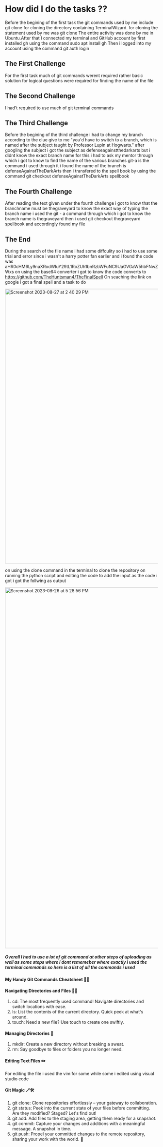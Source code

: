 # How did I do the tasks ??
Before the begining of the first task the git commands used by me include git clone for cloning the directory containing TerminalWizard.
for cloning the statement used by me was git clone <link>
The entire activity was done by me in Ubuntu.After that I connected my terminal and GitHub account by first installed gh using the command
sudo apt install gh
Then i logged into my account using the command git auth login
## The First Challenge
For the first task much of git commands werent required rather basic solution for logical questions were required for finding the name
of the file
## The Second Challenge
I had't required to use much of git terminal commands
## The Third Challenge
Before the begining of the third challenge i had to change my branch according to the clue give to me "you'd have to switch to a branch, which is named after the subject taught by Professor Lupin at Hogwarts." after googling the subject i got the subject as defenseagainstthedarkarts but i didnt know the exact branch name for this i had to ask my mentor through which i got to know to find the name of the various branches git-a is the command i used through it i found the name of the branch is defenseAgainstTheDarkArts then i transfered to the spell book by using the command git checkout defenseAgainstTheDarkArts spellbook
## The Fourth Challenge
After reading the text given under the fourth challenge i got to know that the branchname must be thegraveyard to know the exact way of typing the branch name i used the git - a command through which i got to know the branch name is thegraveyard then i used git checkout thegraveyard spellbook and accordingly found my file 
## The End
During the search of the file name i had some diffculity so i had to use some trial and error since i wasn't a harry potter fan earlier and i found the code was aHR0cHM6Ly9naXRodWIuY29tL1RoZUh1bnRzbWFuNC9UaGVGaW5hbFNwZWxs
on using the base64 converter i got to know the code converts to https://github.com/TheHuntsman4/TheFinalSpell 
On seaching the link on google i got a final spell and a task to do 


<img width="901" alt="Screenshot 2023-08-27 at 2 40 29 PM" src="https://github.com/angrezichatterbox/amfoss-tasks/assets/62511283/74c06316-1092-4b80-ae7f-d4595b03d1c4"> 

on using the clone command in the terminal to clone the repository 
on running the python script and editing the code to add the input as the code i got i got the follwing as output


<img width="1184" alt="Screenshot 2023-08-26 at 5 28 56 PM" src="https://github.com/angrezichatterbox/amfoss-tasks/assets/62511283/ef4cc29d-fafc-4f37-b687-0993a6cc0ee9">

##### Overall I had to use a lot of git command at other steps of uploading as well as some steps where i dont rememeber where exactly i used the terminal commands so here is a list of all the commands i used 

#### My Handy Git Commands Cheatsheet 📜🚀

#### Navigating Directories and Files 📂📄
1. cd: The most frequently used command! Navigate directories and switch locations with ease.
2. ls: List the contents of the current directory. Quick peek at what's around.
3. touch: Need a new file? Use touch to create one swiftly. 
#### Managing Directories 📁
1. mkdir: Create a new directory without breaking a sweat.
2. rm: Say goodbye to files or folders you no longer need.
#### Editing Text Files ✏️
For editing the file i used the vim <filename> for some while some i edited using visual studio code
#### Git Magic 🪄🛠️
1. git clone: Clone repositories effortlessly – your gateway to collaboration.
2. git status: Peek into the current state of your files before committing. Are they modified? Staged? Let's find out!
3. git add: Add files to the staging area, getting them ready for a snapshot.
4. git commit: Capture your changes and additions with a meaningful message. A snapshot in time.
5. git push: Propel your committed changes to the remote repository, sharing your work with the world. 🚀









